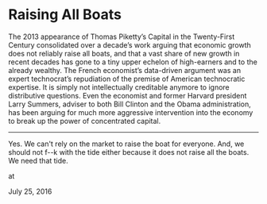 # Raising All Boats
The 2013 appearance of Thomas Piketty’s Capital in the Twenty-First Century consolidated over a decade’s work arguing that economic growth does not reliably raise all boats, and that a vast share of new growth in recent decades has gone to a tiny upper echelon of high-earners and to the already wealthy. The French economist’s data-driven argument was an expert technocrat’s repudiation of the premise of American technocratic expertise. It is simply not intellectually creditable anymore to ignore distributive questions. Even the economist and former Harvard president Larry Summers, adviser to both Bill Clinton and the Obama administration, has been arguing for much more aggressive intervention into the economy to break up the power of concentrated capital.

---

Yes. We can't rely on the market to raise the boat for everyone. And, we should not f--k with the tide either because it does not raise all the boats. We need that tide.








at

July 25, 2016















